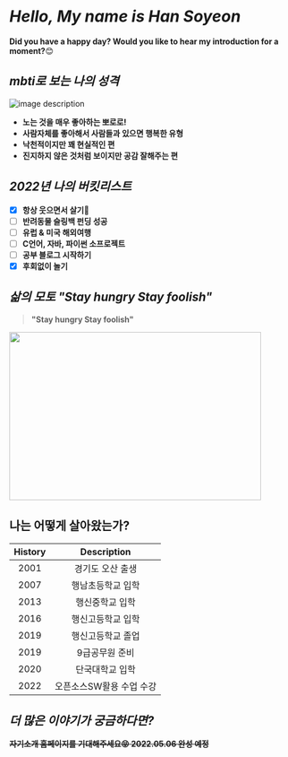 # *Hello, My name is Han Soyeon* 
**Did you have a happy day? Would you like to hear my introduction for a moment?**:blush:

## *mbti로 보는 나의 성격*
![image description](https://user-images.githubusercontent.com/86066543/165083267-fe8d5d76-d126-449c-a1ec-7c737dd7ea7f.png)

- **노는 것을 매우 좋아하는 뽀로로!**
- **사람자체를 좋아해서 사람들과 있으면 행복한 유형**
- **낙천적이지만 꽤 현실적인 편**
- **진지하지 않은 것처럼 보이지만 공감 잘해주는 편**
    
## *2022년 나의 버킷리스트*
- [x] **항상 웃으면서 살기**:star2:
- [ ] **반려동물 슬링백 펀딩 성공**
- [ ] **유럽 & 미국 해외여행**
- [ ] **C언어, 자바, 파이썬 소프로젝트**
- [ ] **공부 블로그 시작하기**
- [x] **후회없이 놀기**

## *삶의 모토 "Stay hungry Stay foolish"*
> **"Stay hungry Stay foolish"**
<img src="https://user-images.githubusercontent.com/86066543/165087445-579fb3a5-df9c-466a-b831-37817511df08.gif" height="300px" width="450px">


## 나는 어떻게 살아왔는가?
|History|Description|
|:--:|:--:|
|2001|경기도 오산 출생|
|2007|행남초등학교 입학|
|2013|행신중학교 입학|
|2016|행신고등학교 입학|
|2019|행신고등학교 졸업|
|2019|9급공무원 준비|
|2020|단국대학교 입학|
|2022|오픈소스SW활용 수업 수강|

## *더 많은 이야기가 궁금하다면?*
~~**자기소개 홈페이지를 기대해주세요:stuck_out_tongue_closed_eyes: 2022.05.06 완성 예정**~~

